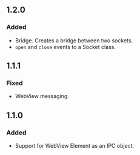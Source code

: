 ## 1.2.0

### Added

* Bridge. Creates a bridge between two sockets.
* ``open`` and ``close`` events to a Socket class.

## 1.1.1

### Fixed

* WebView messaging.


## 1.1.0

### Added

* Support for WebView Element as an IPC object.
